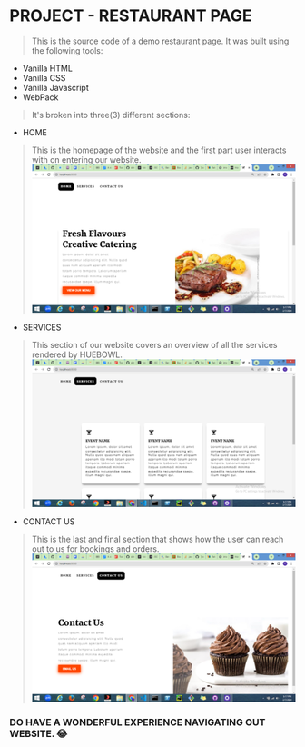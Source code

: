 # PROJECT - RESTAURANT PAGE

> This is the source code of a demo restaurant page. It was built using the following tools:
- Vanilla HTML
- Vanilla CSS
- Vanilla Javascript
- WebPack

>It's broken into three(3) different sections: 

- HOME
> This is the homepage of the website and the first part user interacts with on entering our website.
![screenshot of home page on desktop view](./src/images/Screenshot%20(97).png)

- SERVICES
> This section of our website covers an overview of all the services rendered by HUEBOWL.
![screenshot of home page on desktop view](./src/images/Screenshot%20(98).png)

- CONTACT US
> This is the last and final section that shows how the user can reach out to us for bookings and orders.
![screenshot of home page on desktop view](./src/images/Screenshot%20(99).png)

### DO HAVE A WONDERFUL EXPERIENCE NAVIGATING OUT WEBSITE. :joy: